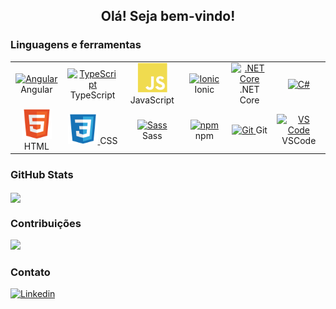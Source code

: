 <h2 align="center">
    Olá! Seja bem-vindo!
    <br/>
</h2>

### Linguagens e ferramentas

<table>
  <tr>
    <td align="center" width="96">
      <a href="https://angular.io/">
        <img src="https://angular.io/assets/images/logos/angular/angular.svg" width="48" height="48" alt="Angular" />
      </a>
      <span>Angular</span>
    </td>
    <td align="center" width="96">
      <a href="https://www.typescriptlang.org/">
        <img src="https://cdn.jsdelivr.net/gh/devicons/devicon/icons/typescript/typescript-original.svg" width="48" height="48" alt="TypeScript" />
      </a>
      <span>TypeScript</span>
    </td>
    <td align="center" width="96">
      <a href="https://developer.mozilla.org/en-US/docs/Web/JavaScript">
        <img src="https://raw.githubusercontent.com/devicons/devicon/master/icons/javascript/javascript-plain.svg" width="48" height="48" alt="JavaScript" />
      </a>
      <span>JavaScript</span>
    </td>
    <td align="center" width="96">
      <a href="https://ionicframework.com">
        <img src="https://cdn.jsdelivr.net/gh/devicons/devicon/icons/ionic/ionic-original.svg" width="48" height="48" alt="Ionic" />
      </a>
      <span>Ionic</span>
    </td>
    <td align="center" width="96">
      <a href="https://dotnet.microsoft.com/pt-br/learn/dotnet/what-is-dotnet">
        <img src="https://cdn.jsdelivr.net/gh/devicons/devicon/icons/dotnetcore/dotnetcore-original.svg" width="48" height="48" alt=".NET Core" />
      </a>
      <span>.NET Core</span>
    </td>
    <td align="center" width="96">
      <a href="https://learn.microsoft.com/en-us/dotnet/csharp/">
        <img src="https://cdn.jsdelivr.net/gh/devicons/devicon/icons/csharp/csharp-original.svg" width="48" height="48" alt="C#" />
      </a>
    </td>
  </tr>
  <tr>
    <td align="center" width="96">
      <a href="https://developer.mozilla.org/en-US/docs/Web/HTML">
        <img src="https://raw.githubusercontent.com/devicons/devicon/master/icons/html5/html5-original.svg" width="48" height="48" alt="HTML" />
      </a>
      <span>HTML</span>
    </td>
    <td align="center" width="96">
      <a href="https://developer.mozilla.org/en-US/docs/Web/CSS">
        <img src="https://raw.githubusercontent.com/devicons/devicon/master/icons/css3/css3-original.svg" width="48" height="48" alt="CSS" />
      </a>
      <span>CSS</span>
    </td>
    <td align="center" width="96">
      <a href="https://sass-lang.com/">
        <img src="https://cdn.jsdelivr.net/gh/devicons/devicon/icons/sass/sass-original.svg" width="48" height="48" alt="Sass" />
      </a>
      <br/>
      <span>Sass</span>
    </td>
    <td align="center" width="96">
      <a href="https://www.npmjs.com/">
        <img src="https://cdn.jsdelivr.net/gh/devicons/devicon/icons/npm/npm-original-wordmark.svg" width="48" height="48" alt="npm" />
      </a>
      <span>npm</span>
    </td>
    <td align="center" width="96">
      <a href="https://git-scm.com/">
        <img src="https://cdn.jsdelivr.net/gh/devicons/devicon/icons/git/git-original.svg" width="48" height="48" alt="Git" />
      </a>
      <span>Git</span>
    </td>
    <td align="center" width="96">
      <a href="https://code.visualstudio.com/">
        <img src="https://cdn.jsdelivr.net/gh/devicons/devicon/icons/vscode/vscode-original.svg" width="48" height="48" alt="VS Code" />
      </a>
      <span>VSCode</span>
    </td>
  </tr>
</table>

### GitHub Stats

<a href="https://github.com/MarcoPrado-09?tab=repositories">
  <img align="center" src="https://github-readme-stats.vercel.app/api/top-langs/?username=MarcoPrado-09&theme=github_dark" />
</a>

### Contribuições

<a href="https://github.com/MarcoPrado-09?tab=repositories">
  <img src="https://github-readme-streak-stats.herokuapp.com/?user=MarcoPrado-09&theme=github-dark-blue"/>
</a>

### Contato

<a href="https://www.linkedin.com/in/marco-ribeiro-do-prado-439929186"><img src="https://img.shields.io/badge/-LinkedIn-0270AD?style=flat-square&logo=Linkedin&logoColor=white&link=https://www.linkedin.com/in/marco-ribeiro-do-prado-439929186/" alt="Linkedin"/></a>
